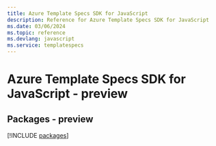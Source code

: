 ```yaml
---
title: Azure Template Specs SDK for JavaScript
description: Reference for Azure Template Specs SDK for JavaScript
ms.date: 03/06/2024
ms.topic: reference
ms.devlang: javascript
ms.service: templatespecs
---
```

# Azure Template Specs SDK for JavaScript - preview
## Packages - preview
[!INCLUDE [packages](template-specs-index.md)]